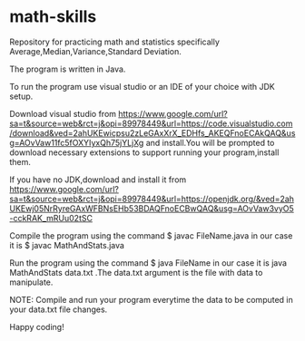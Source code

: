 # math-skills

Repository for practicing math and statistics specifically Average,Median,Variance,Standard Deviation.

The program is written in Java.

To run the program use visual studio or an IDE of your choice with JDK setup.

Download visual studio from https://www.google.com/url?sa=t&source=web&rct=j&opi=89978449&url=https://code.visualstudio.com/download&ved=2ahUKEwicpsu2zLeGAxXrX_EDHfs_AKEQFnoECAkQAQ&usg=AOvVaw11fc5fOXYIyxQh75jYLjXg  and install.You will be prompted to download necessary extensions to support running your program,install them. 

If you have no JDK,download and install it from https://www.google.com/url?sa=t&source=web&rct=j&opi=89978449&url=https://openjdk.org/&ved=2ahUKEwj05NrRyreGAxWFBNsEHb53BDAQFnoECBwQAQ&usg=AOvVaw3vyO5-cckRAK_mRUu02tSC

Compile the program using the command $ javac FileName.java  in our case it is  $ javac MathAndStats.java

Run the program using the command $ java FileName in our case it is java MathAndStats data.txt .The data.txt argument is the file with data to manipulate.

NOTE: Compile and run your program everytime the data to be computed in your data.txt file changes.

Happy coding!








